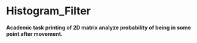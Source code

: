 # Histogram_Filter

**Academic task printing of 2D matrix analyze probability of being in some point after movement.**

